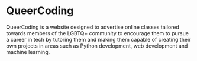 # QueerCoding

QueerCoding is a website designed to advertise online classes tailored towards members of the LGBTQ+ community to encourage them to pursue a career in tech by tutoring them and making them capable of creating their own projects in areas such as Python development, web development and machine learning.  
